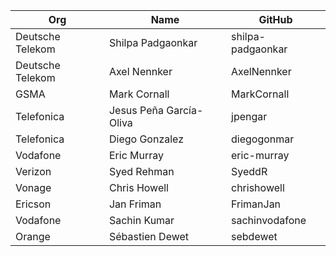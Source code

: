 | Org                    | Name                     | GitHub                    |
| -----------------------| -------------------------|---------------------------|
| Deutsche Telekom | Shilpa Padgaonkar | shilpa-padgaonkar |
| Deutsche Telekom | Axel Nennker | AxelNennker |
| GSMA | Mark Cornall | MarkCornall |
| Telefonica | Jesus Peña García-Oliva | jpengar |
| Telefonica | Diego Gonzalez | diegogonmar |
| Vodafone | Eric Murray | eric-murray |
| Verizon | Syed Rehman | SyeddR |
| Vonage | Chris Howell | chrishowell |
| Ericson | Jan Friman | FrimanJan |
| Vodafone | Sachin Kumar | sachinvodafone |
| Orange | Sébastien Dewet | sebdewet |
